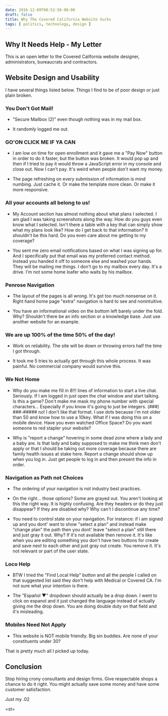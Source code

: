 ```yaml
---
date: 2016-12-09T08:52:58-08:00
draft: false
title: Why The Covered California Website Sucks
tags: [ politics, technology, design ]
---
```


## Why It Needs Help - My Letter

This is an open letter to the Covered California website designer, administrators, bureaucrats and contractors.

## Website Design and Usability

I have several things listed below. Things I find to be of poor design or just plain broken.


### You Don't Got Mail!

- "Secure Mailbox (2)" even though nothing was in my mail box.

- It randomly logged me out.

### GO'ON CLICK ME IF YA CAN

- I am low on time for open enrollment and it gave me a "Pay Now" button in order to do it faster, but the button was broken. It would pop up and then if I tried to pay it would throw a JavaScript error in my console and close out. Now I can't pay. It's weird when people don't want my money.

- The page refreshing on every submission of information is mind numbing. Just cache it. Or make the template more clean. Or make it more responsive.

### All your accounts all belong to us!

- My Account section has almost nothing about what plans I selected. I am glad I was taking screenshots along the way. How do you guys even know what I selected. Isn't there a table with a key that can simply show what my plans look like? How do I get back to that information? It shouldn't be this hard. Do you even care about me getting to my coverage?

- You sent me zero email notifications based on what I was signing up for. And I specifically put that email was my preferred contact method. Instead you handed it off to someone else and washed your hands. They will be mailing me things. I don't go to my mailbox every day. It's a drive. I'm not some home loafer who waits by his mailbox.


### Penrose Navigation

- The layout of the pages is all wrong. It's got too much nonsense on it. Right hand home page "extra" navigation is hard to see and nonintuitive.

- You have an informational video on the bottom left barely under the fold. Why? Shouldn't there be an info section or a knowledge base. Just use another website for an example.

### We are up 100% of the time 50% of the day!

- Work on reliability. The site will be down or throwing errors half the time I got through.  

- It took me 5 tries to actually get through this whole process.  It was painful. No commercial company would survive this.

### We Not Home

- Why do you make me fill in 8!!! lines of information to start a live chat. Seriously. If I am logged in just open the chat window and start talking. Is this a game? Don't make me mask my phone number with special characters... Especially if you know it's going to just be integers.  (###) ###-#####  no! I don't like that format. I use dots because i'm not older than 50 and know how to use a 10key. What if I was doing this on a mobile device. Have you even watched Office Space? Do you want someone to red stapler your website?

- Why is "report a change" hovering in some dead zone where a lady and a baby are. Is that lady and baby supposed to make me think men don't apply or that I should be taking out more coverage because there are family health issues at stake here. Report a change should show up when you log in. Just get people to log in and then present the info in order.

### Navigation as Path not Choices

- The ordering of your navigation is not industry best practices.  

- On the right... those options? Some are grayed out. You aren't looking at this the right way. It is highly confusing. Are they headers or do they just disappear? If they are disabled why? Why can't I discontinue any time?

- You need to control state on your navigation. For instance: if i am signed up and you dont' want to show "select a plan" and instead make "change plan" the path then you dont' leave "select a plan" still there and just gray it out. Why? If it's not available then remove it. It's like when you are editing something you don't have two buttons for create and save next to each other and just gray out  create. You remove it. It's not relevant or part of the user state.

### Loco Help

- BTW I tried the "Find Local Help" button and all the people I called on that suggested list said they don't help with Medical or Covered CA. I'm not sure what your intention is there.

- The "Español ▼" dropdown should actually be a drop down. I went to click on espanol and it just changed the language instead of actually giving me the drop down. You are doing double duty on that field and it's misleading.

### Mobiles Need Not Apply

- This website is NOT mobile friendly.  Big sin buddies. Are none of your constituents under 30?

That is pretty much all I picked up today.

## Conclusion



Stop hiring crony consultants and design firms. Give respectable shops a chance to do it right. You might actually save some money and have some customer satisfaction.

Just my .02

=st=
